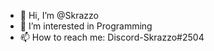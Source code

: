 - 👋 Hi, I’m @Skrazzo
- 👀 I’m interested in Programming
- 📫 How to reach me: Discord-Skrazzo#2504

<!---
Skrazzo/Skrazzo is a ✨ special ✨ repository because its `README.md` (this file) appears on your GitHub profile.
You can click the Preview link to take a look at your changes.
--->
